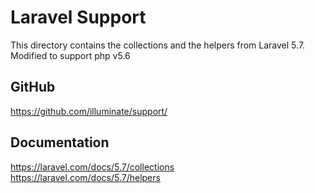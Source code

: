 # Laravel Support
This directory contains the collections and the helpers from Laravel 5.7.
Modified to support php v5.6

## GitHub
https://github.com/illuminate/support/

## Documentation
https://laravel.com/docs/5.7/collections
https://laravel.com/docs/5.7/helpers
